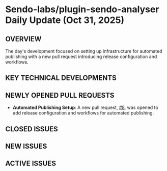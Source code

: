 # Sendo-labs/plugin-sendo-analyser Daily Update (Oct 31, 2025)
## OVERVIEW 
The day's development focused on setting up infrastructure for automated publishing with a new pull request introducing release configuration and workflows.

## KEY TECHNICAL DEVELOPMENTS

## NEWLY OPENED PULL REQUESTS
- **Automated Publishing Setup**: A new pull request, [#8](https://github.com/Sendo-labs/plugin-sendo-analyser/pull/8), was opened to add release configuration and workflows for automated publishing.

## CLOSED ISSUES

## NEW ISSUES

## ACTIVE ISSUES